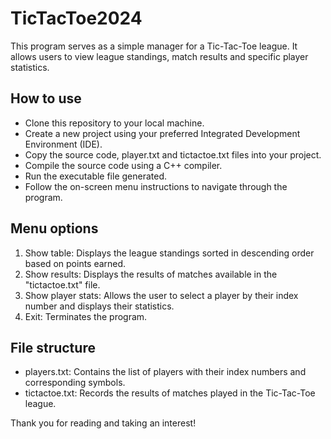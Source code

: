 # TicTacToe2024
This program serves as a simple manager for a Tic-Tac-Toe league. It allows users to view league standings, match results and specific player statistics.

## How to use  
- Clone this repository to your local machine.
- Create a new project using your preferred Integrated Development Environment (IDE).
- Copy the source code, player.txt and tictactoe.txt files into your project.
- Compile the source code using a C++ compiler.
- Run the executable file generated.
- Follow the on-screen menu instructions to navigate through the program.

## Menu options
1. Show table: Displays the league standings sorted in descending order based on points earned.
2. Show results: Displays the results of matches available in the "tictactoe.txt" file.
3. Show player stats: Allows the user to select a player by their index number and displays their statistics.
4. Exit: Terminates the program.

## File structure
- players.txt: Contains the list of players with their index numbers and corresponding symbols.
- tictactoe.txt: Records the results of matches played in the Tic-Tac-Toe league.

Thank you for reading and taking an interest!
